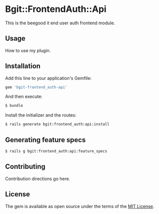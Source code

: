 # Bgit::FrontendAuth::Api

This is the beegood it end user auth frontend module.

## Usage

How to use my plugin.

## Installation

Add this line to your application's Gemfile:

```ruby
gem 'bgit-frontend_auth-api'
```

And then execute:
```bash
$ bundle
```

Install the initializer and the routes:
```bash
$ rails generate bgit:frontend_auth:api:install
```

## Generating feature specs

```bash
$ rails g bgit:frontend_auth:api:feature_specs
```

## Contributing

Contribution directions go here.

## License

The gem is available as open source under the terms of the [MIT License](https://opensource.org/licenses/MIT).
